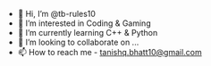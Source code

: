 - 👋 Hi, I’m @tb-rules10
- 👀 I’m interested in Coding & Gaming 
- 🌱 I’m currently learning C++ & Python
- 💞️ I’m looking to collaborate on ...
- 📫 How to reach me - tanishq.bhatt10@gmail.com

<!---
tb-rules10/tb-rules10 is a ✨ special ✨ repository because its `README.md` (this file) appears on your GitHub profile.
You can click the Preview link to take a look at your changes.
--->
